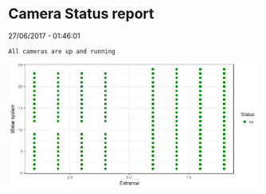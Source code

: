 Camera Status report
================
27/06/2017 - 01:46:01

    All cameras are up and running

![](camreport_files/figure-markdown_github/unnamed-chunk-2-1.png)

